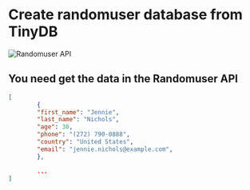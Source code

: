 # Create randomuser database from TinyDB

![Randomuser API](https://randomuser.me/api/)

## You need get the data in the Randomuser API

```json
[
        {
        "first_name": "Jennie",
        "last_name": "Nichols",
        "age": 30,
        "phone": "(272) 790-0888",
        "country": "United States",
        "email": "jennie.nichols@example.com",
        },

        ...
]
```
